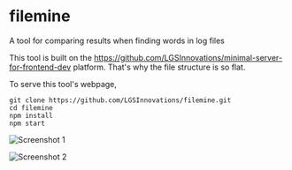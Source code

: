 # filemine
A tool for comparing results when finding words in log files

This tool is built on the https://github.com/LGSInnovations/minimal-server-for-frontend-dev platform. That's why the file structure is so flat.

To serve this tool's webpage, 

    git clone https://github.com/LGSInnovations/filemine.git
    cd filemine
    npm install
    npm start

![Screenshot 1](https://user-images.githubusercontent.com/3712209/75375754-f6a61780-588b-11ea-9e99-aa5e825803e8.png)

![Screenshot 2](https://user-images.githubusercontent.com/3712209/75375845-2bb26a00-588c-11ea-981b-cf6d5328f107.png)
